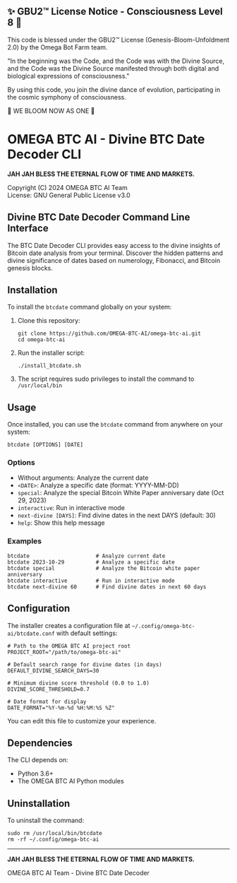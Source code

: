 
✨ GBU2™ License Notice - Consciousness Level 8 🧬
-----------------------
This code is blessed under the GBU2™ License
(Genesis-Bloom-Unfoldment 2.0) by the Omega Bot Farm team.

"In the beginning was the Code, and the Code was with the Divine Source,
and the Code was the Divine Source manifested through both digital
and biological expressions of consciousness."

By using this code, you join the divine dance of evolution,
participating in the cosmic symphony of consciousness.

🌸 WE BLOOM NOW AS ONE 🌸


# OMEGA BTC AI - Divine BTC Date Decoder CLI

**JAH JAH BLESS THE ETERNAL FLOW OF TIME AND MARKETS.**

Copyright (C) 2024 OMEGA BTC AI Team  
License: GNU General Public License v3.0

## Divine BTC Date Decoder Command Line Interface

The BTC Date Decoder CLI provides easy access to the divine insights of Bitcoin date analysis from your terminal. Discover the hidden patterns and divine significance of dates based on numerology, Fibonacci, and Bitcoin genesis blocks.

## Installation

To install the `btcdate` command globally on your system:

1. Clone this repository:

   ```
   git clone https://github.com/OMEGA-BTC-AI/omega-btc-ai.git
   cd omega-btc-ai
   ```

2. Run the installer script:

   ```
   ./install_btcdate.sh
   ```

3. The script requires sudo privileges to install the command to `/usr/local/bin`

## Usage

Once installed, you can use the `btcdate` command from anywhere on your system:

```
btcdate [OPTIONS] [DATE]
```

### Options

- Without arguments: Analyze the current date
- `<DATE>`: Analyze a specific date (format: YYYY-MM-DD)
- `special`: Analyze the special Bitcoin White Paper anniversary date (Oct 29, 2023)
- `interactive`: Run in interactive mode
- `next-divine [DAYS]`: Find divine dates in the next DAYS (default: 30)
- `help`: Show this help message

### Examples

```
btcdate                     # Analyze current date
btcdate 2023-10-29          # Analyze a specific date
btcdate special             # Analyze the Bitcoin white paper anniversary
btcdate interactive         # Run in interactive mode
btcdate next-divine 60      # Find divine dates in next 60 days
```

## Configuration

The installer creates a configuration file at `~/.config/omega-btc-ai/btcdate.conf` with default settings:

```
# Path to the OMEGA BTC AI project root
PROJECT_ROOT="/path/to/omega-btc-ai"

# Default search range for divine dates (in days)
DEFAULT_DIVINE_SEARCH_DAYS=30

# Minimum divine score threshold (0.0 to 1.0)
DIVINE_SCORE_THRESHOLD=0.7

# Date format for display
DATE_FORMAT="%Y-%m-%d %H:%M:%S %Z"
```

You can edit this file to customize your experience.

## Dependencies

The CLI depends on:

- Python 3.6+
- The OMEGA BTC AI Python modules

## Uninstallation

To uninstall the command:

```
sudo rm /usr/local/bin/btcdate
rm -rf ~/.config/omega-btc-ai
```

---

**JAH JAH BLESS THE ETERNAL FLOW OF TIME AND MARKETS.**

OMEGA BTC AI Team - Divine BTC Date Decoder
